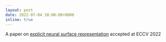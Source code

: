 ```yaml
---
layout: post
date: 2022-07-04 10:00:00+0800
inline: true
---
```


A paper on [explicit neural surface representation](/#low2022_mna) accepted at ECCV 2022
